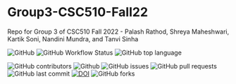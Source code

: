 # Group3-CSC510-Fall22
Repo for Group 3 of CSC510 Fall 2022 - Palash Rathod, Shreya Maheshwari, Kartik Soni, Nandini Mundra, and Tanvi Sinha

![GitHub](https://img.shields.io/github/license/kartikson1/Group3-CSC510-Fall22)
![GitHub Workflow Status](https://img.shields.io/github/workflow/status/kartikson1/Group3-CSC510-Fall22/Python%20application)
![GitHub top language](https://img.shields.io/github/languages/top/kartikson1/Group3-CSC510-Fall22)
<!-- ![Codecov](https://img.shields.io/codecov/c/github/kartikson1/Group3-CSC510-Fall22?flag=codecov&token=cd650c80-d8e0-491b-a414-55a9be644064) -->
![GitHub contributors](https://img.shields.io/github/contributors/kartikson1/Group3-CSC510-Fall22)
![Github](https://img.shields.io/badge/language-python-red.svg)
![GitHub issues](https://img.shields.io/github/issues/kartikson1/Group3-CSC510-Fall22)
![GitHub pull requests](https://img.shields.io/github/issues-pr/kartikson1/Group3-CSC510-Fall22)
![GitHub last commit](https://img.shields.io/github/last-commit/kartikson1/Group3-CSC510-Fall22)
[![DOI](https://zenodo.org/badge/529980851.svg)](https://zenodo.org/badge/latestdoi/529980851)
![GitHub forks](https://img.shields.io/github/forks/kartikson1/Group3-CSC510-Fall22?style=social)
